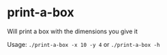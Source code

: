 # print-a-box

Will print a box with the dimensions you give it

Usage: `./print-a-box -x 10 -y 4` or `./print-a-box -h`
